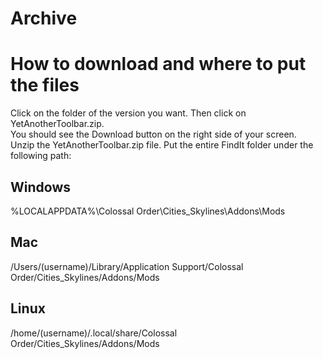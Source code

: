 # Archive

# How to download and where to put the files  
Click on the folder of the version you want. Then click on YetAnotherToolbar.zip.  
You should see the Download button on the right side of your screen.  
Unzip the YetAnotherToolbar.zip file. Put the entire FindIt folder under the following path:  

## Windows
%LOCALAPPDATA%\Colossal Order\Cities_Skylines\Addons\Mods  

## Mac
/Users/(username)/Library/Application Support/Colossal Order/Cities_Skylines/Addons/Mods  

## Linux 
/home/(username)/.local/share/Colossal Order/Cities_Skylines/Addons/Mods  
